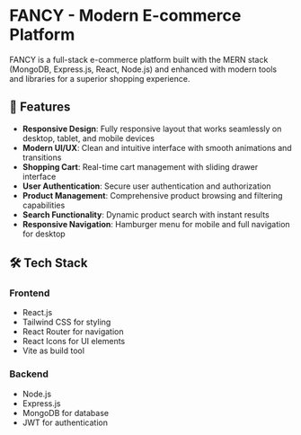 # FANCY - Modern E-commerce Platform

FANCY is a full-stack e-commerce platform built with the MERN stack (MongoDB, Express.js, React, Node.js) and enhanced with modern tools and libraries for a superior shopping experience.

## 🚀 Features

- **Responsive Design**: Fully responsive layout that works seamlessly on desktop, tablet, and mobile devices
- **Modern UI/UX**: Clean and intuitive interface with smooth animations and transitions
- **Shopping Cart**: Real-time cart management with sliding drawer interface
- **User Authentication**: Secure user authentication and authorization
- **Product Management**: Comprehensive product browsing and filtering capabilities
- **Search Functionality**: Dynamic product search with instant results
- **Responsive Navigation**: Hamburger menu for mobile and full navigation for desktop

## 🛠️ Tech Stack

### Frontend

- React.js
- Tailwind CSS for styling
- React Router for navigation
- React Icons for UI elements
- Vite as build tool

### Backend

- Node.js
- Express.js
- MongoDB for database
- JWT for authentication
